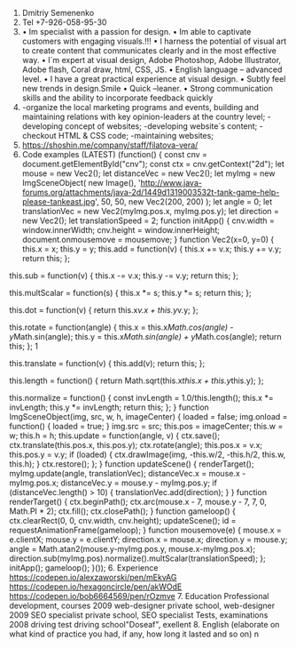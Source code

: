 1.	Dmitriy Semenenko
2.	Tel +7-926-058-95-30
3.	• Im specialist with a passion for design. • Im able to captivate customers with engaging visuals.!!! • I harness the potential of visual art to create content that communicates clearly and in the most effective way. • I`m expert at visual design, Adobe Photoshop, Adobe Illustrator, Adobe flash, Coral draw, html, CSS, JS. • English language – advanced level. • I have a great practical experience at visual design. • Subtly feel new trends in design.Smile • Quick –leaner. • Strong communication skills and the ability to incorporate feedback quickly
4.	-organize the local marketing programs and events, building and maintaining relations with key opinion-leaders at the country level; -developing concept of websites; -developing website`s content; -checkout HTML & CSS code; -maintaining websites;
5.	https://shoshin.me/company/staff/filatova-vera/
6.	Code examples (LATEST) (function() { const cnv = document.getElementById("cnv"); const ctx = cnv.getContext("2d");
let mouse = new Vec2(); let distanceVec = new Vec2(); let myImg = new ImgSceneObject( new Image(),
'http://www.java-forums.org/attachments/java-2d/1449d1319003532t-tank-game-help-please-tankeast.jpg', 50, 50, new Vec2(200, 200) ); let angle = 0; let translationVec = new Vec2(myImg.pos.x, myImg.pos.y); let direction = new Vec2(); let translationSpeed = 2;
function initApp() { cnv.width = window.innerWidth; cnv.height = window.innerHeight; document.onmousemove = mousemove; }
function Vec2(x=0, y=0) { this.x = x; this.y = y;
this.add = function(v) {
  this.x += v.x;
  this.y += v.y;
  return this;
}; 

this.sub = function(v) {
  this.x -= v.x;
  this.y -= v.y;
  return this;
}; 

this.multScalar = function(s) {
  this.x *= s; this.y *= s;
  return this;
}; 

this.dot = function(v) {
  return this.x*v.x + this.y*v.y;
}; 

this.rotate = function(angle) {
  this.x = this.x*Math.cos(angle) - y*Math.sin(angle);
  this.y = this.x*Math.sin(angle) + y*Math.cos(angle);
  return this;
}; 1

this.translate = function(v) {
  this.add(v);
  return this;
};

this.length = function() {
  return Math.sqrt(this.x*this.x + this.y*this.y);
};

this.normalize = function() {
  const invLength = 1.0/this.length();
  this.x *= invLength;
  this.y *= invLength;
  return this;
};
}
function ImgSceneObject(img, src, w, h, imageCenter) { loaded = false; img.onload = function() { loaded = true; } img.src = src; this.pos = imageCenter; this.w = w; this.h = h;
this.update = function(angle, v) { ctx.save();
ctx.translate(this.pos.x, this.pos.y); ctx.rotate(angle);
this.pos.x = v.x; this.pos.y = v.y;
if (loaded) {
ctx.drawImage(img, -this.w/2, -this.h/2, this.w, this.h); } ctx.restore(); }; }
function updateScene() { renderTarget(); myImg.update(angle, translationVec); distanceVec.x = mouse.x - myImg.pos.x; distanceVec.y = mouse.y - myImg.pos.y; if (distanceVec.length() > 10) { translationVec.add(direction);
} }
function renderTarget() { ctx.beginPath(); ctx.arc(mouse.x - 7, mouse.y - 7, 7, 0, Math.PI * 2); ctx.fill(); ctx.closePath(); }
function gameloop() { ctx.clearRect(0, 0, cnv.width, cnv.height); updateScene(); id = requestAnimationFrame(gameloop); }
function mousemove(e) {
mouse.x = e.clientX; mouse.y = e.clientY;
direction.x = mouse.x; direction.y = mouse.y;
angle = Math.atan2(mouse.y-myImg.pos.y, mouse.x-myImg.pos.x); direction.sub(myImg.pos).normalize().multScalar(translationSpeed); };
initApp(); gameloop(); }());
6.	Experience https://codepen.io/alexzaworski/pen/mEkvAG https://codepen.io/hexagoncircle/pen/akWOdE https://codepen.io/bob6664569/pen/rOzmve
7.	Education Professional development, courses 2009 web-designer private school, web-designer 2009 SEO specialist private school, SEO specialist Tests, examinations 2008 driving test driving school"Doseaf", exellent
8.	English (elaborate on what kind of practice you had, if any, how long it lasted and so on) n
